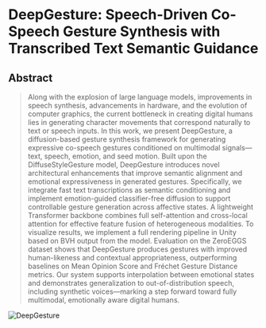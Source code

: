 # DeepGesture: Speech-Driven Co-Speech Gesture Synthesis with Transcribed Text Semantic Guidance

## Abstract

> Along with the explosion of large language models, improvements
    in speech synthesis, advancements in hardware, and the evolution
    of computer graphics, the current bottleneck in creating digital
    humans lies in generating character movements that correspond
    naturally to text or speech inputs.
    In this work, we present DeepGesture, a diffusion-based gesture
    synthesis framework for generating expressive co-speech gestures
    conditioned on multimodal signals—text, speech, emotion, and seed
    motion. Built upon the DiffuseStyleGesture model, DeepGesture
    introduces novel architectural enhancements that improve semantic alignment and emotional expressiveness
    in generated gestures.
    Specifically, we integrate fast text transcriptions as semantic conditioning and implement emotion-guided
    classifier-free diffusion
    to support controllable gesture generation across affective states.
    A lightweight Transformer backbone combines full self-attention
    and cross-local attention for effective feature fusion of heterogeneous modalities. To visualize results,
    we implement a full rendering pipeline in Unity based on BVH output from the model.
    Evaluation on the ZeroEGGS dataset shows that DeepGesture produces gestures with improved human-likeness
    and contextual appropriateness, outperforming baselines on Mean Opinion Score and
    Fréchet Gesture Distance metrics. Our system supports interpolation between emotional states and
    demonstrates generalization to
    out-of-distribution speech, including synthetic voices—marking a
    step forward toward fully multimodal, emotionally aware digital humans.

![DeepGesture](/static/figures/DeepGesture.png)
